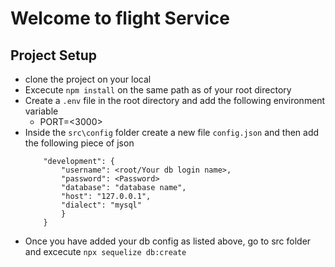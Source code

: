 # Welcome to flight Service
## Project Setup
- clone the project on your local
- Excecute `npm install` on the same path as of your root directory
-  Create a `.env` file in the root directory and add the following  environment variable
    - PORT=<3000>
- Inside the `src\config` folder create a new file `config.json` and then add the following piece of json
    ```{
        "development": {
            "username": <root/Your db login name>,
            "password": <Password>
            "database": "database name",
            "host": "127.0.0.1",
            "dialect": "mysql"
            }
        }
    ```
- Once you have added your db config as listed above, go to src folder and  excecute `npx sequelize db:create`